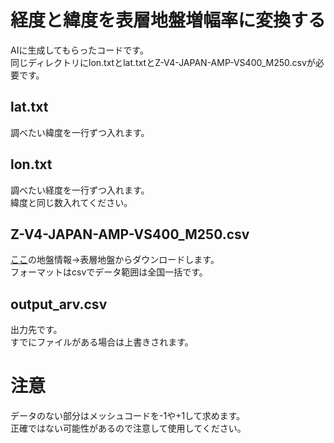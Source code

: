 # 経度と緯度を表層地盤増幅率に変換する
AIに生成してもらったコードです。  
同じディレクトリにlon.txtとlat.txtとZ-V4-JAPAN-AMP-VS400_M250.csvが必要です。
## lat.txt
調べたい緯度を一行ずつ入れます。
## lon.txt
調べたい経度を一行ずつ入れます。  
緯度と同じ数入れてください。
## Z-V4-JAPAN-AMP-VS400_M250.csv
[ここ](https://www.j-shis.bosai.go.jp/map/JSHIS2/download.html?lang=jp)の地盤情報→表層地盤からダウンロードします。  
フォーマットはcsvでデータ範囲は全国一括です。
## output_arv.csv
出力先です。  
すでにファイルがある場合は上書きされます。
# 注意
データのない部分はメッシュコードを-1や+1して求めます。  
正確ではない可能性があるので注意して使用してください。
